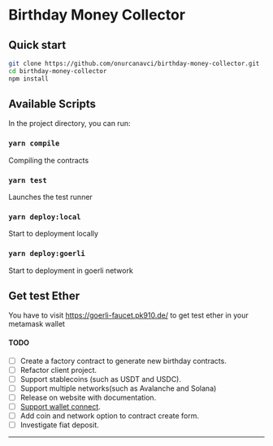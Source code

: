 # Birthday Money Collector

## Quick start

```sh
git clone https://github.com/onurcanavci/birthday-money-collector.git
cd birthday-money-collector
npm install
```

## Available Scripts

In the project directory, you can run:

### `yarn compile`

Compiling the contracts

### `yarn test`

Launches the test runner

### `yarn deploy:local`

Start to deployment locally

### `yarn deploy:goerli`

Start to deployment in goerli network

## Get test Ether

You have to visit https://goerli-faucet.pk910.de/ to get test ether in your metamask wallet

#### TODO
- [ ] Create a factory contract to generate new birthday contracts.
- [ ] Refactor client project.
- [ ] Support stablecoins (such as USDT and USDC).
- [ ] Support multiple networks(such as Avalanche and Solana) 
- [ ] Release on website with documentation. 
- [ ] [Support wallet connect](https://walletconnect.com/).
- [ ] Add coin and network option to contract create form.
- [ ] Investigate fiat deposit.
----

